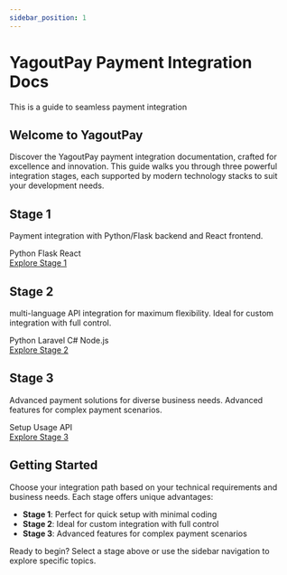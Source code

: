 ```yaml
---
sidebar_position: 1
---
```


# YagoutPay Payment Integration Docs

This is a guide to seamless payment integration

## Welcome to YagoutPay

Discover the YagoutPay payment integration documentation, crafted for excellence and innovation. This guide walks you through three powerful integration stages, each supported by modern technology stacks to suit your development needs.

<div class="stage-cards">

<div class="stage-card">

## Stage 1

Payment integration with Python/Flask backend and React frontend.

<div class="tech-stack">
  <span class="tech-badge">Python</span>
  <span class="tech-badge">Flask</span>
  <span class="tech-badge">React</span>
</div>

<a href="http://localhost:3000/yagoutpay-docs/docs/stage1/setup" class="stage-link">
  Explore Stage 1 <i class="fas fa-arrow-right"></i>
</a>

</div>

<div class="stage-card">

## Stage 2

multi-language API integration for maximum flexibility. Ideal for custom integration with full control.

<div class="tech-stack">
  <span class="tech-badge">Python</span>
  <span class="tech-badge">Laravel</span>
  <span class="tech-badge">C#</span>
  <span class="tech-badge">Node.js</span>
</div>

<a href="http://localhost:3000/yagoutpay-docs/docs/stage2/python" class="stage-link">
  Explore Stage 2 <i class="fas fa-arrow-right"></i>
</a>

</div>

<div class="stage-card">

## Stage 3

Advanced payment solutions for diverse business needs. Advanced features for complex payment scenarios.

<div class="tech-stack">
  <span class="tech-badge">Setup</span>
  <span class="tech-badge">Usage</span>
  <span class="tech-badge">API</span>
</div>

<a href="http://localhost:3000/yagoutpay-docs/docs/stage3/setup" class="stage-link">
  Explore Stage 3 <i class="fas fa-arrow-right"></i>
</a>

</div>

</div>

## Getting Started

Choose your integration path based on your technical requirements and business needs. Each stage offers unique advantages:

- **Stage 1**: Perfect for quick setup with minimal coding
- **Stage 2**: Ideal for custom integration with full control
- **Stage 3**: Advanced features for complex payment scenarios

Ready to begin? Select a stage above or use the sidebar navigation to explore specific topics.
